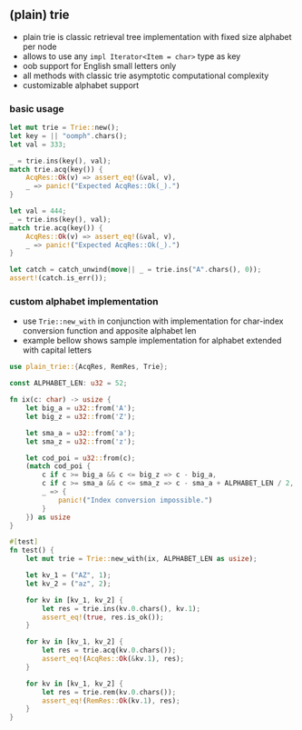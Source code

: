 ## (plain) trie

- plain trie is classic retrieval tree implementation with fixed size alphabet per node
- allows to use any `impl Iterator<Item = char>` type as key
- oob support for English small letters only
- all methods with classic trie asymptotic computational complexity
- customizable alphabet support

### basic usage

```rust
let mut trie = Trie::new();
let key = || "oomph".chars();
let val = 333;

_ = trie.ins(key(), val);
match trie.acq(key()) {
    AcqRes::Ok(v) => assert_eq!(&val, v),
    _ => panic!("Expected AcqRes::Ok(_).")
}

let val = 444;
_ = trie.ins(key(), val);
match trie.acq(key()) {
    AcqRes::Ok(v) => assert_eq!(&val, v),
    _ => panic!("Expected AcqRes::Ok(_).")
}

let catch = catch_unwind(move|| _ = trie.ins("A".chars(), 0));
assert!(catch.is_err());
```

### custom alphabet implementation

- use `Trie::new_with` in conjunction with implementation for char-index conversion function and apposite alphabet len
- example bellow shows sample implementation for alphabet extended with capital letters


```rust
use plain_trie::{AcqRes, RemRes, Trie};

const ALPHABET_LEN: u32 = 52;

fn ix(c: char) -> usize {
    let big_a = u32::from('A');
    let big_z = u32::from('Z');

    let sma_a = u32::from('a');
    let sma_z = u32::from('z');

    let cod_poi = u32::from(c);
    (match cod_poi {
        c if c >= big_a && c <= big_z => c - big_a,
        c if c >= sma_a && c <= sma_z => c - sma_a + ALPHABET_LEN / 2,
        _ => {
            panic!("Index conversion impossible.")
        }
    }) as usize
}

#[test]
fn test() {
    let mut trie = Trie::new_with(ix, ALPHABET_LEN as usize);

    let kv_1 = ("AZ", 1);
    let kv_2 = ("az", 2);

    for kv in [kv_1, kv_2] {
        let res = trie.ins(kv.0.chars(), kv.1);
        assert_eq!(true, res.is_ok());
    }

    for kv in [kv_1, kv_2] {
        let res = trie.acq(kv.0.chars());
        assert_eq!(AcqRes::Ok(&kv.1), res);
    }

    for kv in [kv_1, kv_2] {
        let res = trie.rem(kv.0.chars());
        assert_eq!(RemRes::Ok(kv.1), res);
    }
}
```
